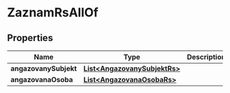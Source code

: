 

# ZaznamRsAllOf


## Properties

| Name | Type | Description | Notes |
|------------ | ------------- | ------------- | -------------|
|**angazovanySubjekt** | [**List&lt;AngazovanySubjektRs&gt;**](AngazovanySubjektRs.md) |  |  [optional] |
|**angazovanaOsoba** | [**List&lt;AngazovanaOsobaRs&gt;**](AngazovanaOsobaRs.md) |  |  [optional] |



